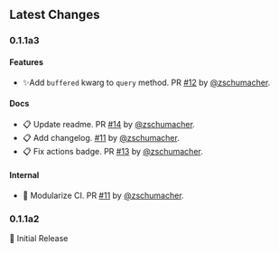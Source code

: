 
## Latest Changes


### 0.1.1a3
#### Features
* ✨Add `buffered` kwarg to `query` method. PR [#12](https://github.com/zschumacher/pydapper/pull/12) by [@zschumacher](https://github.com/zschumacher).
#### Docs
* 📋 Update readme. PR [#14](https://github.com/zschumacher/pydapper/pull/14) by [@zschumacher](https://github.com/zschumacher).
* 📋 Add changelog. [#11](https://github.com/zschumacher/pydapper/pull/11) by [@zschumacher](https://github.com/zschumacher).
* 📋 Fix actions badge. PR [#13](https://github.com/zschumacher/pydapper/pull/13) by [@zschumacher](https://github.com/zschumacher).
#### Internal
* 🔧 Modularize CI. PR [#11](https://github.com/zschumacher/pydapper/pull/11) by [@zschumacher](https://github.com/zschumacher).

### 0.1.1a2
🔖 Initial Release 
